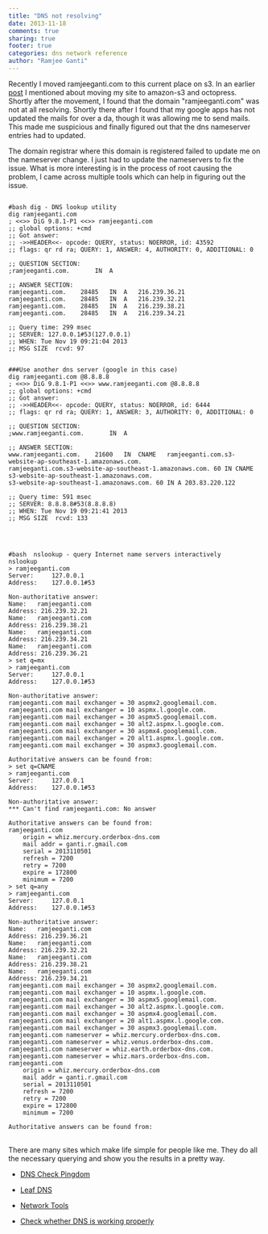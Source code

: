 ```yaml
---
title: "DNS not resolving"
date: 2013-11-18
comments: true
sharing: true
footer: true
categories: dns network reference
author: "Ramjee Ganti"
---
```

Recently I moved ramjeeganti.com to this current place on s3. In an earlier [post](/blog/2013/10/30/ramjeeganti-dot-com-on-s3/) I mentioned about moving my site to amazon-s3 and octopress. Shortly after the movement, I found that the domain "ramjeeganti.com" was not at all resolving.
Shortly there after I found that my google apps has not updated the mails for over a da, though it was allowing me to send mails. This made me suspicious and finally figured out that the dns nameserver entries had to updated.

The domain registrar where this domain is registered failed to update me on the nameserver change. I just had to update the nameservers to fix the issue. What is more interesting is in the process of root causing the problem, I came across multiple tools which can help in figuring out the issue.
<pre>
<code class="language-bash">
#bash dig - DNS lookup utility
dig ramjeeganti.com
; <<>> DiG 9.8.1-P1 <<>> ramjeeganti.com
;; global options: +cmd
;; Got answer:
;; ->>HEADER<<- opcode: QUERY, status: NOERROR, id: 43592
;; flags: qr rd ra; QUERY: 1, ANSWER: 4, AUTHORITY: 0, ADDITIONAL: 0

;; QUESTION SECTION:
;ramjeeganti.com.		IN	A

;; ANSWER SECTION:
ramjeeganti.com.	28485	IN	A	216.239.36.21
ramjeeganti.com.	28485	IN	A	216.239.32.21
ramjeeganti.com.	28485	IN	A	216.239.38.21
ramjeeganti.com.	28485	IN	A	216.239.34.21

;; Query time: 299 msec
;; SERVER: 127.0.0.1#53(127.0.0.1)
;; WHEN: Tue Nov 19 09:21:04 2013
;; MSG SIZE  rcvd: 97


###Use another dns server (google in this case)
dig ramjeeganti.com @8.8.8.8
; <<>> DiG 9.8.1-P1 <<>> www.ramjeeganti.com @8.8.8.8
;; global options: +cmd
;; Got answer:
;; ->>HEADER<<- opcode: QUERY, status: NOERROR, id: 6444
;; flags: qr rd ra; QUERY: 1, ANSWER: 3, AUTHORITY: 0, ADDITIONAL: 0

;; QUESTION SECTION:
;www.ramjeeganti.com.		IN	A

;; ANSWER SECTION:
www.ramjeeganti.com.	21600	IN	CNAME	ramjeeganti.com.s3-website-ap-southeast-1.amazonaws.com.
ramjeeganti.com.s3-website-ap-southeast-1.amazonaws.com. 60 IN CNAME s3-website-ap-southeast-1.amazonaws.com.
s3-website-ap-southeast-1.amazonaws.com. 60 IN A 203.83.220.122

;; Query time: 591 msec
;; SERVER: 8.8.8.8#53(8.8.8.8)
;; WHEN: Tue Nov 19 09:21:41 2013
;; MSG SIZE  rcvd: 133

</code>
</pre>
<pre>
<code class="language-bash">
#bash  nslookup - query Internet name servers interactively
nslookup
> ramjeeganti.com
Server:		127.0.0.1
Address:	127.0.0.1#53

Non-authoritative answer:
Name:	ramjeeganti.com
Address: 216.239.32.21
Name:	ramjeeganti.com
Address: 216.239.38.21
Name:	ramjeeganti.com
Address: 216.239.34.21
Name:	ramjeeganti.com
Address: 216.239.36.21
> set q=mx
> ramjeeganti.com 
Server:		127.0.0.1
Address:	127.0.0.1#53

Non-authoritative answer:
ramjeeganti.com	mail exchanger = 30 aspmx2.googlemail.com.
ramjeeganti.com	mail exchanger = 10 aspmx.l.google.com.
ramjeeganti.com	mail exchanger = 30 aspmx5.googlemail.com.
ramjeeganti.com	mail exchanger = 30 alt2.aspmx.l.google.com.
ramjeeganti.com	mail exchanger = 30 aspmx4.googlemail.com.
ramjeeganti.com	mail exchanger = 20 alt1.aspmx.l.google.com.
ramjeeganti.com	mail exchanger = 30 aspmx3.googlemail.com.

Authoritative answers can be found from:
> set q=CNAME
> ramjeeganti.com  
Server:		127.0.0.1
Address:	127.0.0.1#53

Non-authoritative answer:
*** Can't find ramjeeganti.com: No answer

Authoritative answers can be found from:
ramjeeganti.com
	origin = whiz.mercury.orderbox-dns.com
	mail addr = ganti.r.gmail.com
	serial = 2013110501
	refresh = 7200
	retry = 7200
	expire = 172800
	minimum = 7200
> set q=any
> ramjeeganti.com
Server:		127.0.0.1
Address:	127.0.0.1#53

Non-authoritative answer:
Name:	ramjeeganti.com
Address: 216.239.36.21
Name:	ramjeeganti.com
Address: 216.239.32.21
Name:	ramjeeganti.com
Address: 216.239.38.21
Name:	ramjeeganti.com
Address: 216.239.34.21
ramjeeganti.com	mail exchanger = 30 aspmx2.googlemail.com.
ramjeeganti.com	mail exchanger = 10 aspmx.l.google.com.
ramjeeganti.com	mail exchanger = 30 aspmx5.googlemail.com.
ramjeeganti.com	mail exchanger = 30 alt2.aspmx.l.google.com.
ramjeeganti.com	mail exchanger = 30 aspmx4.googlemail.com.
ramjeeganti.com	mail exchanger = 20 alt1.aspmx.l.google.com.
ramjeeganti.com	mail exchanger = 30 aspmx3.googlemail.com.
ramjeeganti.com	nameserver = whiz.mercury.orderbox-dns.com.
ramjeeganti.com	nameserver = whiz.venus.orderbox-dns.com.
ramjeeganti.com	nameserver = whiz.earth.orderbox-dns.com.
ramjeeganti.com	nameserver = whiz.mars.orderbox-dns.com.
ramjeeganti.com
	origin = whiz.mercury.orderbox-dns.com
	mail addr = ganti.r.gmail.com
	serial = 2013110501
	refresh = 7200
	retry = 7200
	expire = 172800
	minimum = 7200

Authoritative answers can be found from:
</code>
</pre>
There are many sites which make life simple for people like me. They do all the necessary querying and show you the results in a pretty way.

* [DNS Check Pingdom](http://dnscheck.pingdom.com/)

* [Leaf DNS](http://leafdns.com/index.cgi?testid=506AD147)

* [Network Tools](http://network-tools.com/)

* [Check whether DNS is working properly](http://www.akadia.com/services/check_dns.html)
